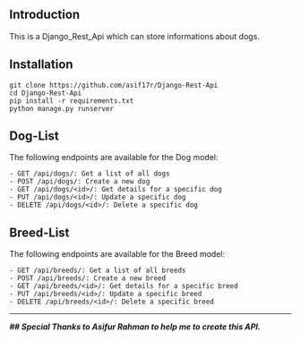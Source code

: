 ## Introduction
This is a Django_Rest_Api which can store informations about dogs.

## Installation
```
git clone https://github.com/asif17r/Django-Rest-Api
cd Django-Rest-Api
pip install -r requirements.txt
python manage.py runserver 
```

## Dog-List
The following endpoints are available for the Dog model:
```
- GET /api/dogs/: Get a list of all dogs
- POST /api/dogs/: Create a new dog
- GET /api/dogs/<id>/: Get details for a specific dog
- PUT /api/dogs/<id>/: Update a specific dog
- DELETE /api/dogs/<id>/: Delete a specific dog
```
## Breed-List
The following endpoints are available for the Breed model:
```
- GET /api/breeds/: Get a list of all breeds
- POST /api/breeds/: Create a new breed
- GET /api/breeds/<id>/: Get details for a specific breed
- PUT /api/breeds/<id>/: Update a specific breed
- DELETE /api/breeds/<id>/: Delete a specific breed
```
-----------------------------


**_## Special Thanks to Asifur Rahman to help me to create this API._**